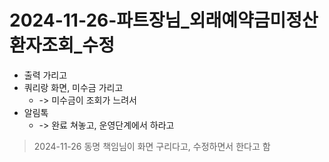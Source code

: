 


# 2024-11-26-파트장님_외래예약금미정산환자조회_수정

- 출력 가리고
- 쿼리랑 화면, 미수금 가리고
    - -> 미수금이 조회가 느려서
- 알림톡 
    - -> 완료 쳐놓고, 운영단계에서 하라고


> 2024-11-26 동명 책임님이 화면 구리다고, 수정하면서 한다고 함
